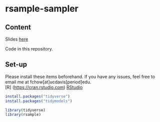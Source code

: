 # rsample-sampler  

## Content  
Slides [here](https:www.slidedeck.com/    )


Code in this repository.  



## Set-up   

Please install these items beforehand. If you have any issues, feel free to email me at fchow[at]ucdavis[period]edu.  
[R]	(https://cran.rstudio.com)
[RStudio](https://www.rstudio.com/products/rstudio/download/)	

```R
install.packages("tidyverse")
install.packages("tidymodels")

library(tidyverse)
library(rsample)
```